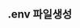 ## .env 파일생성
<!-- DB_HOST = 'localhost'
DB_USER = 'taechan'
DB_PASSWORD = '9688'
DB_DATABASE = 'teamPJ'
SALT = 'teamPJ' -->

